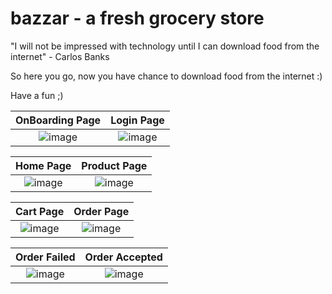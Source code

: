 # bazzar - a fresh grocery store

"I will not be impressed with technology until I can download food from the internet" - Carlos Banks

So here you go, now you have chance to download food from the internet :)

Have a fun ;)

OnBoarding Page             |  Login Page
:--------------------------:|:-------------------------:
![image](https://user-images.githubusercontent.com/70211629/209198858-f9fd180d-dc12-42f7-a2a5-db7b368aa284.png)    |  ![image](https://user-images.githubusercontent.com/70211629/209198874-3f5be95a-cc32-4004-9419-2b6b12078fb8.png)

Home Page             |  Product Page
:--------------------:|:-------------------------:
![image](https://user-images.githubusercontent.com/70211629/209198938-77c11b2e-637d-4e08-bb89-acd95367ce1b.png)    |  ![image](https://user-images.githubusercontent.com/70211629/209198952-a8a4efdc-2578-4796-8527-19b6e04f3256.png)

Cart Page             |  Order Page
:--------------------:|:-------------------------:
![image](https://user-images.githubusercontent.com/70211629/209200236-cddb0b44-065e-40a8-97e1-9309e06f0b8c.png)    |  ![image](https://user-images.githubusercontent.com/70211629/209200253-a4369aaa-8cc2-4e30-8786-10da4796bbb6.png)

Order Failed             |  Order Accepted
:--------------------:|:-------------------------:
![image](https://user-images.githubusercontent.com/70211629/209200633-ddb31929-3f50-4c10-878b-9ea4b8e58e9b.png)    |  ![image](https://user-images.githubusercontent.com/70211629/209200679-966e6745-1d1d-405e-90d9-be0543fd986c.png)
